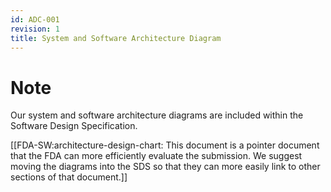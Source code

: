 ```yaml
---
id: ADC-001
revision: 1
title: System and Software Architecture Diagram
---
```


# Note

Our system and software architecture diagrams are included within the Software Design Specification.

[[FDA-SW:architecture-design-chart: This document is a pointer document that the FDA can more efficiently evaluate the submission. We suggest moving the diagrams into the SDS so that they can more easily link to other sections of that document.]]